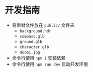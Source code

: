 # 开发指南

- 将素材文件放在 `public/` 文件夹
  - `background.hdr`
  - `compass.glb`
  - `ground.glb`
  - `character.glb`
  - `doom1.jpg`
- 命令行使用 `npm i` 安装依赖
- 命令行使用 `npm run dev` 启动开发环境

